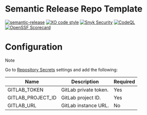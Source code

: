 # Semantic Release Repo Template
[![semantic-release](https://img.shields.io/badge/%20%20%F0%9F%93%A6%F0%9F%9A%80-semantic--release-e10079.svg)](https://github.com/semantic-release/semantic-release)
[![XO code style](https://shields.io/badge/code_style-5ed9c7?logo=xo&labelColor=gray)](https://github.com/xojs/xo)
[![Snyk Security](../../actions/workflows/snyk-security.yml/badge.svg)](../../actions/workflows/snyk-security.yml)
[![CodeQL](../../actions/workflows/codeql.yml/badge.svg)](../../actions/workflows/codeql.yml)
[![OpenSSF Scorecard](https://api.securityscorecards.dev/projects/github.com/tomerh2001/semantic-release-repo-template/badge)](https://securityscorecards.dev/viewer/?uri=github.com/tomerh2001/semantic-release-repo-template)

# Configuration
> [!NOTE]
> Go to [Repository Secrets](../../settings/secrets/actions) settings and add the following:

| Name                      | Description                                | Required |
| ------------------------- | ------------------------------------------ | -------- |
| GITLAB_TOKEN              | GitLab private token.                      | Yes      |
| GITLAB_PROJECT_ID         | GitLab project ID.                         | Yes      |
| GITLAB_URL                | GitLab instance URL.                       | No       |
